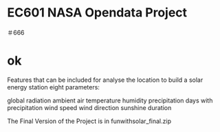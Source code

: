 # EC601 NASA Opendata Project
＃666
# ok

Features that can be included for analyse the location to build a solar energy station
eight parameters:

global radiation
ambient air temperature
humidity
precipitation
days with precipitation
wind speed
wind direction
sunshine duration


The Final Version of the Project is in funwithsolar_final.zip
